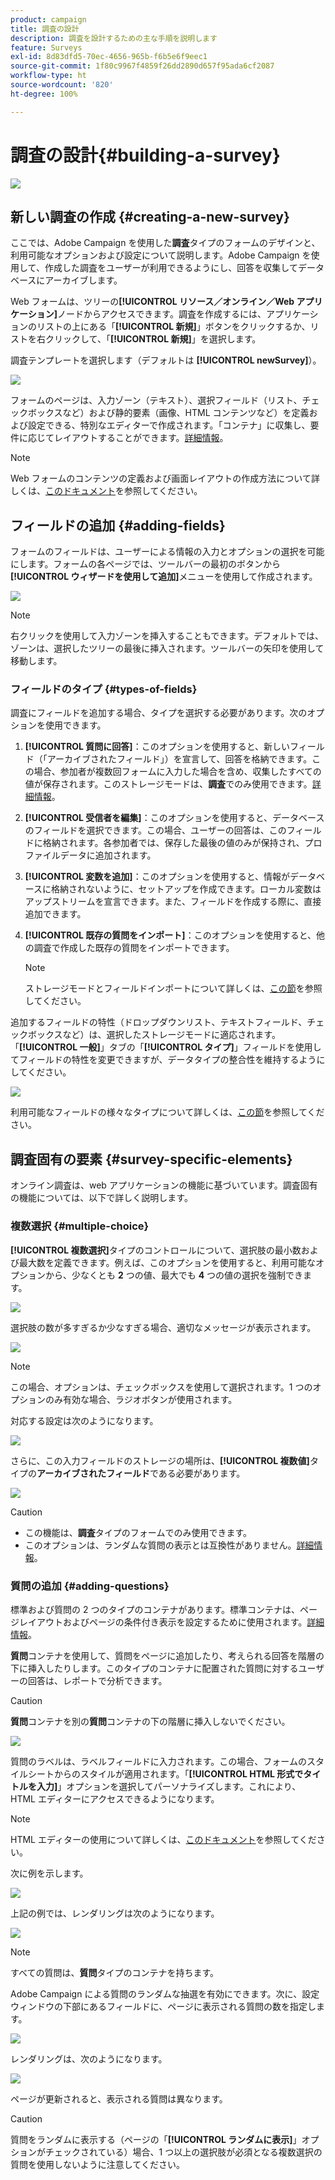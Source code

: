 ```yaml
---
product: campaign
title: 調査の設計
description: 調査を設計するための主な手順を説明します
feature: Surveys
exl-id: 8d83dfd5-70ec-4656-965b-f6b5e6f9eec1
source-git-commit: 1f80c9967f4859f26dd2890d657f95ada6cf2087
workflow-type: ht
source-wordcount: '820'
ht-degree: 100%

---
```


# 調査の設計{#building-a-survey}

![](../../assets/common.svg)

## 新しい調査の作成 {#creating-a-new-survey}

ここでは、Adobe Campaign を使用した&#x200B;**調査**&#x200B;タイプのフォームのデザインと、利用可能なオプションおよび設定について説明します。Adobe Campaign を使用して、作成した調査をユーザーが利用できるようにし、回答を収集してデータベースにアーカイブします。

Web フォームは、ツリーの&#x200B;**[!UICONTROL リソース／オンライン／Web アプリケーション]**&#x200B;ノードからアクセスできます。調査を作成するには、アプリケーションのリストの上にある「**[!UICONTROL 新規]**」ボタンをクリックするか、リストを右クリックして、「**[!UICONTROL 新規]**」を選択します。

調査テンプレートを選択します（デフォルトは **[!UICONTROL newSurvey]**）。

![](assets/s_ncs_admin_survey_select_template.png)

フォームのページは、入力ゾーン（テキスト）、選択フィールド（リスト、チェックボックスなど）および静的要素（画像、HTML コンテンツなど）を定義および設定できる、特別なエディターで作成されます。「コンテナ」に収集し、要件に応じてレイアウトすることができます。[詳細情報](#adding-questions)。

>[!NOTE]
>
>Web フォームのコンテンツの定義および画面レイアウトの作成方法について詳しくは、[このドキュメント](../../web/using/about-web-forms.md)を参照してください。

## フィールドの追加 {#adding-fields}

フォームのフィールドは、ユーザーによる情報の入力とオプションの選択を可能にします。フォームの各ページでは、ツールバーの最初のボタンから&#x200B;**[!UICONTROL ウィザードを使用して追加]**&#x200B;メニューを使用して作成されます。

![](assets/s_ncs_admin_survey_add_field_menu.png)

>[!NOTE]
>
>右クリックを使用して入力ゾーンを挿入することもできます。デフォルトでは、ゾーンは、選択したツリーの最後に挿入されます。ツールバーの矢印を使用して移動します。

### フィールドのタイプ {#types-of-fields}

調査にフィールドを追加する場合、タイプを選択する必要があります。次のオプションを使用できます。

1. **[!UICONTROL 質問に回答]**：このオプションを使用すると、新しいフィールド（「アーカイブされたフィールド」）を宣言して、回答を格納できます。この場合、参加者が複数回フォームに入力した場合を含め、収集したすべての値が保存されます。このストレージモードは、**調査**&#x200B;でのみ使用できます。[詳細情報](../../surveys/using/managing-answers.md#storing-collected-answers)。
1. **[!UICONTROL 受信者を編集]**：このオプションを使用すると、データベースのフィールドを選択できます。この場合、ユーザーの回答は、このフィールドに格納されます。各参加者では、保存した最後の値のみが保持され、プロファイルデータに追加されます。
1. **[!UICONTROL 変数を追加]**：このオプションを使用すると、情報がデータベースに格納されないように、セットアップを作成できます。ローカル変数はアップストリームを宣言できます。また、フィールドを作成する際に、直接追加できます。
1. **[!UICONTROL 既存の質問をインポート]**：このオプションを使用すると、他の調査で作成した既存の質問をインポートできます。

   >[!NOTE]
   >
   >ストレージモードとフィールドインポートについて詳しくは、[この節](../../surveys/using/managing-answers.md#storing-collected-answers)を参照してください。

追加するフィールドの特性（ドロップダウンリスト、テキストフィールド、チェックボックスなど）は、選択したストレージモードに適応されます。「**[!UICONTROL 一般]**」タブの「**[!UICONTROL タイプ]**」フィールドを使用してフィールドの特性を変更できますが、データタイプの整合性を維持するようにしてください。

![](assets/s_ncs_admin_survey_change_type.png)

利用可能なフィールドの様々なタイプについて詳しくは、[この節](../../web/using/about-web-forms.md)を参照してください。

## 調査固有の要素 {#survey-specific-elements}

オンライン調査は、web アプリケーションの機能に基づいています。調査固有の機能については、以下で詳しく説明します。

### 複数選択 {#multiple-choice}

**[!UICONTROL 複数選択]**&#x200B;タイプのコントロールについて、選択肢の最小数および最大数を定義できます。例えば、このオプションを使用すると、利用可能なオプションから、少なくとも **2** つの値、最大でも **4** つの値の選択を強制できます。

![](assets/s_ncs_admin_survey_multichoice_ex1.png)

選択肢の数が多すぎるか少なすぎる場合、適切なメッセージが表示されます。

![](assets/s_ncs_admin_survey_multichoice_ex2.png)

>[!NOTE]
>
>この場合、オプションは、チェックボックスを使用して選択されます。1 つのオプションのみ有効な場合、ラジオボタンが使用されます。

対応する設定は次のようになります。

![](assets/s_ncs_admin_survey_multichoice_ex3.png)

さらに、この入力フィールドのストレージの場所は、**[!UICONTROL 複数値]**&#x200B;タイプの&#x200B;**アーカイブされたフィールド**&#x200B;である必要があります。

![](assets/s_ncs_admin_survey_multiple_values_field.png)

>[!CAUTION]
>
>* この機能は、**調査**&#x200B;タイプのフォームでのみ使用できます。
>* このオプションは、ランダムな質問の表示とは互換性がありません。[詳細情報](#adding-questions)。


### 質問の追加 {#adding-questions}

標準および質問の 2 つのタイプのコンテナがあります。標準コンテナは、ページレイアウトおよびページの条件付き表示を設定するために使用されます。[詳細情報](../../web/using/about-web-forms.md)。

**質問**&#x200B;コンテナを使用して、質問をページに追加したり、考えられる回答を階層の下に挿入したりします。このタイプのコンテナに配置された質問に対するユーザーの回答は、レポートで分析できます。

>[!CAUTION]
>
>**質問**&#x200B;コンテナを別の&#x200B;**質問**&#x200B;コンテナの下の階層に挿入しないでください。

![](assets/s_ncs_admin_question_label.png)

質問のラベルは、ラベルフィールドに入力されます。この場合、フォームのスタイルシートからのスタイルが適用されます。「**[!UICONTROL HTML 形式でタイトルを入力]**」オプションを選択してパーソナライズします。これにより、HTML エディターにアクセスできるようになります。

>[!NOTE]
>
>HTML エディターの使用について詳しくは、[このドキュメント](../../web/using/about-web-forms.md)を参照してください。

次に例を示します。

![](assets/s_ncs_admin_survey_containers_qu_arbo.png)

上記の例では、レンダリングは次のようになります。

![](assets/s_ncs_admin_survey_containers_qu_ex.png)

>[!NOTE]
>
>すべての質問は、**質問**&#x200B;タイプのコンテナを持ちます。

Adobe Campaign による質問のランダムな抽選を有効にできます。次に、設定ウィンドウの下部にあるフィールドに、ページに表示される質問の数を指定します。

![](assets/s_ncs_admin_survey_containers_qu_display.png)

レンダリングは、次のようになります。

![](assets/s_ncs_admin_survey_containers_qu_display_rendering.png)

ページが更新されると、表示される質問は異なります。

>[!CAUTION]
>
>質問をランダムに表示する（ページの「**[!UICONTROL ランダムに表示]**」オプションがチェックされている）場合、1 つ以上の選択肢が必須となる複数選択の質問を使用しないように注意してください。
